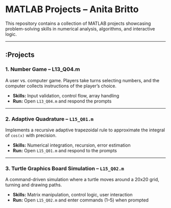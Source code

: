 # MATLAB Projects – Anita Britto

This repository contains a collection of MATLAB projects showcasing problem-solving skills in numerical analysis, algorithms, and interactive logic.

---

## :Projects

### 1. Number Game – L13_Q04.m
A  user vs. computer game. Players take turns selecting numbers, and the computer collects instructions of the player’s choice.
- **Skills:** Input validation, control flow, array handling
- **Run:** Open `L13_Q04.m` and respond the prompts

---

### 2. Adaptive Quadrature – `L15_Q01.m`
Implements a recursive adaptive trapezoidal rule to approximate the integral of `cos(x)` with precision.
- **Skills:** Numerical integration, recursion, error estimation
- **Run:** Open `L15_Q01.m` and respond to the prompts

---

### 3. Turtle Graphics Board Simulation – `L15_Q02.m`
A command-driven simulation where a turtle moves around a 20x20 grid, turning and drawing paths.
- **Skills:** Matrix manipulation, control logic, user interaction
- **Run:** Open `L15_Q02.m` and enter commands (1–5) when prompted

